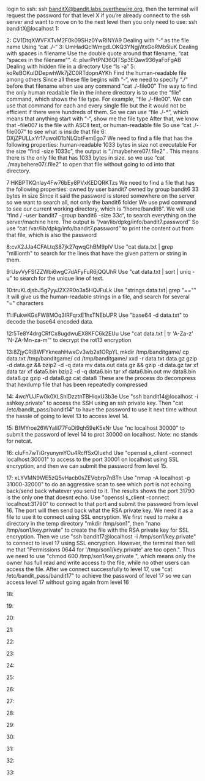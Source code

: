 login to ssh: ssh banditX@bandit.labs.overthewire.org, then the terminal will request the password for that level X
if you’re already connect to the ssh server and want to move on to the next level then you only need to use:
ssh banditX@localhost
1: 

2:  CV1DtqXWVFXTvM2F0k09SHz0YwRINYA9
Dealing with “-“ as the file name 
Using “cat ./-“
3: UmHadQclWmgdLOKQ3YNgjWxGoRMb5luK
Dealing with spaces in filename
Use the double quote around that filename, “cat “spaces in the filename””.
4: pIwrPrtPN36QITSp3EQaw936yaFoFgAB
Dealing with hidden file in a directory
Use “ls -a”
5: koReBOKuIDDepwhWk7jZC0RTdopnAYKh
Find the human-readable file among others 
Since all these file begins with “-“, we need to specify “./“ before that filename when use any command
“cat ./-file00”
The way to find the only human readable file in the inhere directory is to use the “file” command, which
shows the file type. For example, “file ./-file00”.
We can use that command for each and every single file but the it would not be efficient if there were hundreds of them. So we can use “file ./-*”, which means that anything start with “-“, show me the file type
After that, we know that -file007 is the file with ASCII text, or human-readable file
So use “cat ./-file007” to see what is inside that file
6: DXjZPULLxYr17uwoI01bNLQbtFemEgo7
We need to find a file that has the following properties:
human-readable
1033 bytes in size
not executable
For the size “find -size 1033c”, the output is “./maybehere07/.file2” . 
This means there is the only file that has 1033 bytes in size. so we use “cat ./maybehere07/.file2” 
to open that file without going to cd into that directory.

7:HKBPTKQnIay4Fw76bEy8PVxKEDQRKTzs
We need to find a file that has the following properties:
owned by user bandit7
owned by group bandit6
33 bytes in size
Since it said the password is stored somewhere on the server so we want to search all, not only the bandit6 folder
We use pwd command to see our current working directory, which is “/home/bandit6”.
We will use “find / -user bandit7 -group bandit6 -size 33c“, to search everything on the server/machine here.
The output is “/var/lib/dpkg/info/bandit7.password”
So use “cat /var/lib/dpkg/info/bandit7.password” to print the content out from that file, which is also the password

8:cvX2JJa4CFALtqS87jk27qwqGhBM9plV
Use "cat data.txt | grep "millionth" to search for the lines that have the given pattern or string in them.

9:UsvVyFSfZZWbi6wgC7dAFyFuR6jQQUhR
Use "cat data.txt | sort | uniq -u" to search for the unique line of text.

10:truKLdjsbJ5g7yyJ2X2R0o3a5HQJFuLk
Use "strings data.txt| grep "=="" it will give us the human-readable strings in a file, and search for several "=" characters

11:IFukwKGsFW8MOq3IRFqrxE1hxTNEbUPR
Use "base64 -d data.txt" to decode the base64 encoded data.

12:5Te8Y4drgCRfCx8ugdwuEX8KFC6k2EUu
Use "cat data.txt | tr 'A-Za-z' 'N-ZA-Mn-za-m'" to decrypt the rot13 encryption

13:8ZjyCRiBWFYkneahHwxCv3wb2a1ORpYL
mkdir /tmp/banditgame/
cp data.txt /tmp/banditgame/
cd /tmp/banditgame/
xxd -r data.txt data.gz 
gzip -d data.gz && bzip2 -d -q data
mv data.out data.gz && 
gzip -d data.gz 
tar xf data
tar xf data5.bin
bzip2 -d -q data6.bin
tar xf data6.bin.out
mv data8.bin data8.gz
gzip -d data8.gz
cat data8
These are the process do decompress that hexdump file that has been repeatedly compressed

14: 4wcYUJFw0k0XLShlDzztnTBHiqxU3b3e
Use "ssh bandit14@localhost -i sshkey.private" to access the SSH using an ssh private key.
Then "cat /etc/bandit_pass/bandit14" to have the password to use it next time without
the hassle of going to level 13 to access level 14.

15: BfMYroe26WYalil77FoDi9qh59eK5xNr
Use "nc localhost 30000" to submit the password of level 14 to prot 30000 on localhost.
Note: nc stands for netcat.

16: cluFn7wTiGryunymYOu4RcffSxQluehd
Use "openssl s_client -connect localhost:30001" to access to the port 30001 on localhost using SSL encryption, and then we can submit the password from level 15.

17: xLYVMN9WE5zQ5vHacb0sZEVqbrp7nBTn
Use "nmap -A localhost -p 31000-32000" to do an aggressive scan to see which port is not
echoing back/send back whatever you send to it.
The results shows the port 31790 is the only one that doesnt echo.
Use "openssl s_client -connect localhost:31790" to connect to that port and submit the password from level 16. The port will then send back what the RSA private key. We need it as a file to use it to connect using SSL encryption.
We first need to make a directory in the temp directory "mkdir /tmp/son1", then "nano /tmp/son1/key.private" to create the file with the RSA private key for SSL encryption.
Then we use "ssh bandit17@localhost -i /tmp/son1/key.private" to connect to level 17 using SSL encryption. However, the terminal then tell me that "Permissions 0644 for '/tmp/son1/key.private' are too open.". Thus we need to use "chmod 600 /tmp/son1/key.private
", which means only the owner has full read and write access to the file, while no other users can access the file.
After we connect successfully to level 17, use "cat /etc/bandit_pass/bandit17" to achieve the password of level 17 so we can access level 17 without going again from level 16

18:

19:

20: 

21:

22:

23:

24:

25:

26:

27:

28:

29:

30:

31:

32:

33:

